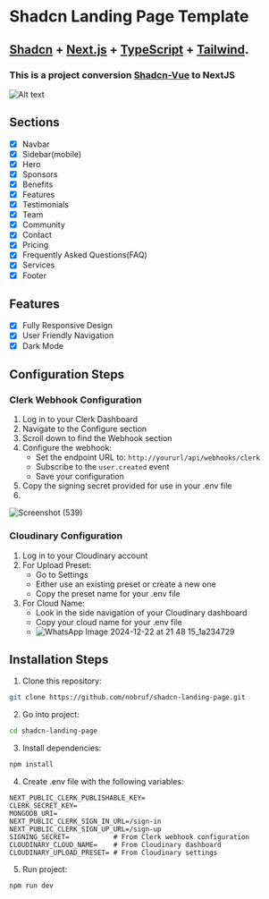 # Shadcn Landing Page Template
## <a href="https://ui.shadcn.com/" target="_blank">Shadcn</a> + <a href="https://nextjs.org/" target="_blank">Next.js</a> + <a href="https://www.typescriptlang.org/" target="_blank">TypeScript</a> + <a href="https://tailwindcss.com/" target="_blank">Tailwind</a>.
### This is a project conversion <a href="https://github.com/leoMirandaa/shadcn-vue-landing-page" target="_blank">Shadcn-Vue</a> to NextJS
![Alt text](./public/demo-img.jpg)
## Sections
- [x] Navbar
- [x] Sidebar(mobile)
- [x] Hero
- [x] Sponsors
- [x] Benefits
- [x] Features
- [x] Testimonials
- [x] Team
- [x] Community
- [x] Contact
- [x] Pricing
- [x] Frequently Asked Questions(FAQ)
- [x] Services
- [x] Footer

## Features
- [x] Fully Responsive Design
- [x] User Friendly Navigation
- [x] Dark Mode

## Configuration Steps

### Clerk Webhook Configuration
1. Log in to your Clerk Dashboard
2. Navigate to the Configure section
3. Scroll down to find the Webhook section
4. Configure the webhook:
   - Set the endpoint URL to: `http://yoururl/api/webhooks/clerk`
   - Subscribe to the `user.created` event
   - Save your configuration
5. Copy the signing secret provided for use in your .env file
6. 
![Screenshot (539)](https://github.com/user-attachments/assets/583d3b13-8adc-4041-a8f7-05fbaf6983ab)


### Cloudinary Configuration
1. Log in to your Cloudinary account
2. For Upload Preset:
   - Go to Settings
   - Either use an existing preset or create a new one
   - Copy the preset name for your .env file
3. For Cloud Name:
   - Look in the side navigation of your Cloudinary dashboard
   - Copy your cloud name for your .env file
   - ![WhatsApp Image 2024-12-22 at 21 48 15_1a234729](https://github.com/user-attachments/assets/566be4a1-e9ff-4005-a3f7-e3d2e189748a)


## Installation Steps
1. Clone this repository:
```bash
git clone https://github.com/nobruf/shadcn-landing-page.git
```

2. Go into project:
```bash
cd shadcn-landing-page
```

3. Install dependencies:
```bash
npm install
```

4. Create .env file with the following variables:
```
NEXT_PUBLIC_CLERK_PUBLISHABLE_KEY=
CLERK_SECRET_KEY=
MONGODB_URI=
NEXT_PUBLIC_CLERK_SIGN_IN_URL=/sign-in
NEXT_PUBLIC_CLERK_SIGN_UP_URL=/sign-up
SIGNING_SECRET=           # From Clerk webhook configuration
CLOUDINARY_CLOUD_NAME=    # From Cloudinary dashboard
CLOUDINARY_UPLOAD_PRESET= # From Cloudinary settings
```

5. Run project:
```bash
npm run dev
```
